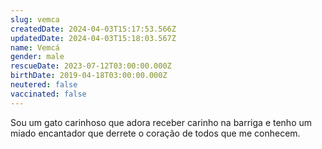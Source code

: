 ```yaml
---
slug: vemca
createdDate: 2024-04-03T15:17:53.566Z
updatedDate: 2024-04-03T15:18:03.567Z
name: Vemcá
gender: male
rescueDate: 2023-07-12T03:00:00.000Z
birthDate: 2019-04-18T03:00:00.000Z
neutered: false
vaccinated: false
---
```


Sou um gato carinhoso que adora receber carinho na barriga e tenho um miado encantador que derrete o coração de todos que me conhecem.
